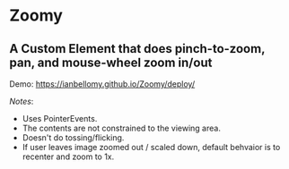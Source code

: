 # Zoomy
## A Custom Element that does pinch-to-zoom, pan, and mouse-wheel zoom in/out

Demo: https://ianbellomy.github.io/Zoomy/deploy/

*Notes*: 
- Uses PointerEvents.
- The contents are not constrained to the viewing area.
- Doesn't do tossing/flicking.
- If user leaves image zoomed out / scaled down, default behvaior is to recenter and zoom to 1x.